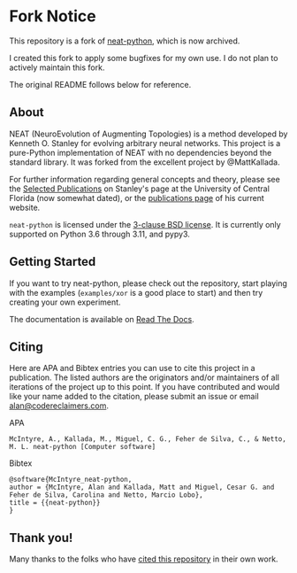 # Fork Notice

This repository is a fork of [neat-python](https://github.com/CodeReclaimers/neat-python/), which is now archived.

I created this fork to apply some bugfixes for my own use.
I do not plan to actively maintain this fork.

The original README follows below for reference.

## About ##

NEAT (NeuroEvolution of Augmenting Topologies) is a method developed by Kenneth O. Stanley for evolving arbitrary neural
networks. This project is a pure-Python implementation of NEAT with no dependencies beyond the standard library. It was
forked from the excellent project by @MattKallada.

For further information regarding general concepts and theory, please see the 
[Selected Publications](http://www.cs.ucf.edu/~kstanley/#publications) on Stanley's page at the University of Central 
Florida (now somewhat dated), or the [publications page](https://www.kenstanley.net/papers) of his current website.

`neat-python` is licensed under the [3-clause BSD license](https://opensource.org/licenses/BSD-3-Clause).  It is
currently only supported on Python 3.6 through 3.11, and pypy3.

## Getting Started ##

If you want to try neat-python, please check out the repository, start playing with the examples (`examples/xor` is
a good place to start) and then try creating your own experiment.

The documentation is available on [Read The Docs](http://neat-python.readthedocs.io).

## Citing ##

Here are APA and Bibtex entries you can use to cite this project in a publication. The listed authors are the originators
and/or maintainers of all iterations of the project up to this point.  If you have contributed and would like your name added 
to the citation, please submit an issue or email alan@codereclaimers.com.

APA
```
McIntyre, A., Kallada, M., Miguel, C. G., Feher de Silva, C., & Netto, M. L. neat-python [Computer software]
```

Bibtex
```
@software{McIntyre_neat-python,
author = {McIntyre, Alan and Kallada, Matt and Miguel, Cesar G. and Feher de Silva, Carolina and Netto, Marcio Lobo},
title = {{neat-python}}
}
```

## Thank you! ##
Many thanks to the folks who have [cited this repository](https://scholar.google.com/scholar?start=0&hl=en&as_sdt=5,34&sciodt=0,34&cites=15315010889003730796&scipsc=) in their own work. 
